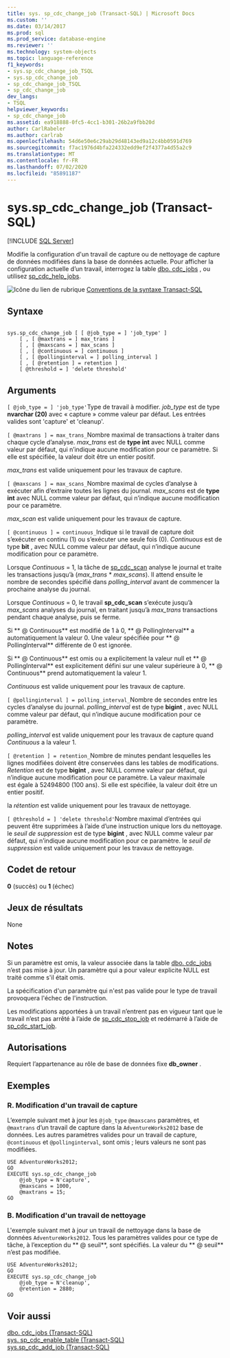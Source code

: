```yaml
---
title: sys. sp_cdc_change_job (Transact-SQL) | Microsoft Docs
ms.custom: ''
ms.date: 03/14/2017
ms.prod: sql
ms.prod_service: database-engine
ms.reviewer: ''
ms.technology: system-objects
ms.topic: language-reference
f1_keywords:
- sys.sp_cdc_change_job_TSQL
- sys.sp_cdc_change_job
- sp_cdc_change_job_TSQL
- sp_cdc_change_job
dev_langs:
- TSQL
helpviewer_keywords:
- sp_cdc_change_job
ms.assetid: ea918888-0fc5-4cc1-b301-26b2a9fbb20d
author: CarlRabeler
ms.author: carlrab
ms.openlocfilehash: 54d6e50e6c29ab29d48143ed9a12c4bb0591d769
ms.sourcegitcommit: f7ac1976d4bfa224332edd9ef2f4377a4d55a2c9
ms.translationtype: MT
ms.contentlocale: fr-FR
ms.lasthandoff: 07/02/2020
ms.locfileid: "85891187"
---
```

# <a name="syssp_cdc_change_job-transact-sql"></a>sys.sp_cdc_change_job (Transact-SQL)
[!INCLUDE [SQL Server](../../includes/applies-to-version/sqlserver.md)]

  Modifie la configuration d'un travail de capture ou de nettoyage de capture de données modifiées dans la base de données actuelle. Pour afficher la configuration actuelle d’un travail, interrogez la table [dbo. cdc_jobs](../../relational-databases/system-tables/dbo-cdc-jobs-transact-sql.md) , ou utilisez [sp_cdc_help_jobs](../../relational-databases/system-stored-procedures/sys-sp-cdc-help-jobs-transact-sql.md).  
  
 ![Icône du lien de rubrique](../../database-engine/configure-windows/media/topic-link.gif "Icône du lien de rubrique") [Conventions de la syntaxe Transact-SQL](../../t-sql/language-elements/transact-sql-syntax-conventions-transact-sql.md)  
  
## <a name="syntax"></a>Syntaxe  
  
```  
  
sys.sp_cdc_change_job [ [ @job_type = ] 'job_type' ]  
    [ , [ @maxtrans = ] max_trans ]   
    [ , [ @maxscans = ] max_scans ]   
    [ , [ @continuous = ] continuous ]   
    [ , [ @pollinginterval = ] polling_interval ]   
    [ , [ @retention ] = retention ]   
    [ @threshold = ] 'delete threshold'  
```  
  
## <a name="arguments"></a>Arguments  
`[ @job_type = ] 'job_type'`Type de travail à modifier. *job_type* est de type **nvarchar (20)** avec « capture » comme valeur par défaut. Les entrées valides sont 'capture' et 'cleanup'.  
  
`[ @maxtrans ] = max_trans_`Nombre maximal de transactions à traiter dans chaque cycle d’analyse. *max_trans* est de **type int** avec NULL comme valeur par défaut, qui n’indique aucune modification pour ce paramètre. Si elle est spécifiée, la valeur doit être un entier positif.  
  
 *max_trans* est valide uniquement pour les travaux de capture.  
  
`[ @maxscans ] = max_scans_`Nombre maximal de cycles d’analyse à exécuter afin d’extraire toutes les lignes du journal. *max_scans* est de **type int** avec NULL comme valeur par défaut, qui n’indique aucune modification pour ce paramètre.  
  
 *max_scan* est valide uniquement pour les travaux de capture.  
  
`[ @continuous ] = continuous_`Indique si le travail de capture doit s’exécuter en continu (1) ou s’exécuter une seule fois (0). *Continuous* est de type **bit** , avec NULL comme valeur par défaut, qui n’indique aucune modification pour ce paramètre.  
  
 Lorsque *Continuous* = 1, la tâche de [sp_cdc_scan](../../relational-databases/system-stored-procedures/sys-sp-cdc-scan-transact-sql.md) analyse le journal et traite les transactions jusqu’à (*max_trans* \* *max_scans*). Il attend ensuite le nombre de secondes spécifié dans *polling_interval* avant de commencer la prochaine analyse du journal.  
  
 Lorsque *Continuous* = 0, le travail **sp_cdc_scan** s’exécute jusqu’à *max_scans* analyses du journal, en traitant jusqu’à *max_trans* transactions pendant chaque analyse, puis se ferme.  
  
 Si ** \@ Continuous** est modifié de 1 à 0, ** \@ PollingInterval** a automatiquement la valeur 0. Une valeur spécifiée pour ** \@ PollingInterval** différente de 0 est ignorée.  
  
 Si ** \@ Continuous** est omis ou a explicitement la valeur null et ** \@ PollingInterval** est explicitement défini sur une valeur supérieure à 0, ** \@ Continuous** prend automatiquement la valeur 1.  
  
 *Continuous* est valide uniquement pour les travaux de capture.  
  
`[ @pollinginterval ] = polling_interval_`Nombre de secondes entre les cycles d’analyse du journal. *polling_interval* est de type **bigint** , avec NULL comme valeur par défaut, qui n’indique aucune modification pour ce paramètre.  
  
 *polling_interval* est valide uniquement pour les travaux de capture quand *Continuous* a la valeur 1.  
  
`[ @retention ] = retention_`Nombre de minutes pendant lesquelles les lignes modifiées doivent être conservées dans les tables de modifications. *Retention* est de type **bigint** , avec NULL comme valeur par défaut, qui n’indique aucune modification pour ce paramètre. La valeur maximale est égale à 52494800 (100 ans). Si elle est spécifiée, la valeur doit être un entier positif.  
  
 la *rétention* est valide uniquement pour les travaux de nettoyage.  
  
`[ @threshold = ] 'delete threshold'`Nombre maximal d’entrées qui peuvent être supprimées à l’aide d’une instruction unique lors du nettoyage. le *seuil de suppression* est de type **bigint** , avec NULL comme valeur par défaut, qui n’indique aucune modification pour ce paramètre. le *seuil de suppression* est valide uniquement pour les travaux de nettoyage.  
  
## <a name="return-code-values"></a>Codet de retour  
 **0** (succès) ou **1** (échec)  
  
## <a name="result-sets"></a>Jeux de résultats  
 None  
  
## <a name="remarks"></a>Notes  
 Si un paramètre est omis, la valeur associée dans la table [dbo. cdc_jobs](../../relational-databases/system-tables/dbo-cdc-jobs-transact-sql.md) n’est pas mise à jour. Un paramètre qui a pour valeur explicite NULL est traité comme s'il était omis.  
  
 La spécification d'un paramètre qui n'est pas valide pour le type de travail provoquera l'échec de l'instruction.  
  
 Les modifications apportées à un travail n’entrent pas en vigueur tant que le travail n’est pas arrêté à l’aide de [sp_cdc_stop_job](../../relational-databases/system-stored-procedures/sys-sp-cdc-stop-job-transact-sql.md) et redémarré à l’aide de [sp_cdc_start_job](../../relational-databases/system-stored-procedures/sys-sp-cdc-start-job-transact-sql.md).  
  
## <a name="permissions"></a>Autorisations  
 Requiert l’appartenance au rôle de base de données fixe **db_owner** .  
  
## <a name="examples"></a>Exemples  
  
### <a name="a-changing-a-capture-job"></a>R. Modification d'un travail de capture  
 L’exemple suivant met à jour les `@job_type` `@maxscans` paramètres, et `@maxtrans` d’un travail de capture dans la `AdventureWorks2012` base de données. Les autres paramètres valides pour un travail de capture, `@continuous` et `@pollinginterval`, sont omis ; leurs valeurs ne sont pas modifiées.  
  
```  
USE AdventureWorks2012;  
GO  
EXECUTE sys.sp_cdc_change_job   
    @job_type = N'capture',  
    @maxscans = 1000,  
    @maxtrans = 15;  
GO  
```  
  
### <a name="b-changing-a-cleanup-job"></a>B. Modification d'un travail de nettoyage  
 L'exemple suivant met à jour un travail de nettoyage dans la base de données `AdventureWorks2012`. Tous les paramètres valides pour ce type de tâche, à l’exception du ** \@ seuil**, sont spécifiés. La valeur du ** \@ seuil** n’est pas modifiée.  
  
```  
USE AdventureWorks2012;  
GO  
EXECUTE sys.sp_cdc_change_job   
    @job_type = N'cleanup',  
    @retention = 2880;  
GO  
```  
  
## <a name="see-also"></a>Voir aussi  
 [dbo. cdc_jobs &#40;Transact-SQL&#41;](../../relational-databases/system-tables/dbo-cdc-jobs-transact-sql.md)   
 [sys. sp_cdc_enable_table &#40;Transact-SQL&#41;](../../relational-databases/system-stored-procedures/sys-sp-cdc-enable-table-transact-sql.md)   
 [sys.sp_cdc_add_job &#40;Transact-SQL&#41;](../../relational-databases/system-stored-procedures/sys-sp-cdc-add-job-transact-sql.md)  
  
  
